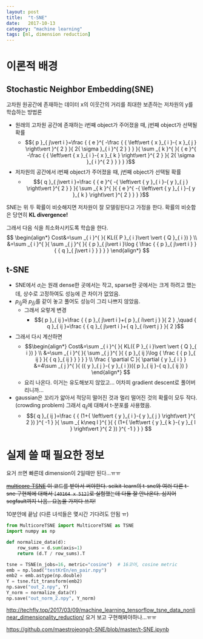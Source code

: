 ```yaml
---
layout: post
title:  "t-SNE"
date:   2017-10-13 
category: "machine learning"
tags: [ml, dimension reduction]
---
```

# 이론적 배경

## Stochastic Neighbor Embedding(SNE)
고차원 원공간에 존재하는 데이터 x의 이웃간의 거리를 최대한 보존하는 저차원의 y를 학습하는 방법론

* 원래의 고차원 공간에 존재하는 i번째 object가 주어졌을 때, j번째 object가 선택될 확률
  * $${ p }_{ j\vert i }=\frac { { e }^{ -\frac { { \left\vert  { x }_{ i }-{ x }_{ j } \right\vert   }^{ 2 } }{ 2{ \sigma  }_{ i }^{ 2 } }  } }{ \sum _{ k }^{  }{ { e }^{ -\frac { { \left\vert  { x }_{ i }-{ x }_{ k } \right\vert   }^{ 2 } }{ 2{ \sigma  }_{ i }^{ 2 } }  } }  }$$
* 저차원의 공간에서 i번째 object가 주어졌을 때, j번째 object가 선택될 확률
  * $${ q }_{ j\vert i }=\frac { { e }^{ -{ \left\vert  { y }_{ i }-{ y }_{ j } \right\vert   }^{ 2 } } }{ \sum _{ k }^{  }{ { e }^{ -{ \left\vert  { y }_{ i }-{ y }_{ k } \right\vert   }^{ 2 } } }  }$$

SNE는 위 두 확률이 비슷해지면 저차원이 잘 모델링된다고 가정을 한다. 확률의 비슷함은 당연히 **KL divergence!**

그래서 다음 식을 최소화시키도록 학습을 한다.
$$
\begin{align*}
Cost&=\sum _{ i }^{  }{ KL({ P }_{ i }\vert \vert { Q }_{ i }) } \\ &=\sum _{ i }^{  }{ \sum _{ j }^{  }{ { p }_{ j\vert i }\log { \frac { { p }_{ j\vert i } }{ { q }_{ j\vert i } }  }  }  }
\end{align*}
$$

## t-SNE

* SNE에서 $\sigma_i$는 원래 dense한 곳에서는 작고, sparse한 곳에서는 크게 하려고 했는데, 상수로 고정하여도 성능에 큰 차이가 없었음.
* $p_{i\vert j}$와 $p_{j\vert i}$를 같이 놓고 풀어도 성능이 그리 나쁘지 않았음.
  * 그래서 요렇게 변경
    * $${ p }_{ ij }=\frac { { p }_{ j\vert i }+{ p }_{ i\vert j } }{ 2 } ,\quad { q }_{ ij }=\frac { { q }_{ j\vert i }+{ q }_{ i\vert j } }{ 2 }$$
* 그래서 다시 계산하면
  * $$\begin{align*} Cost&=\sum _{ i }^{  }{ KL({ P }_{ i }\vert \vert { Q }_{ i }) } \\ &=\sum _{ i }^{  }{ \sum _{ j }^{  }{ { p }_{ ij }\log { \frac { { p }_{ ij } }{ { q }_{ ij } }  }  }  } \\ \frac { \partial C }{ \partial { y }_{ i } } &=4\sum _{ j }^{  }{ ({ y }_{ j }-{ y }_{ i })({ p }_{ ij }-{ q }_{ ij }) }
\end{align*} $$
  * 요리 나온다. 이거는 유도해보지 않았고... 어차피 gradient descent로 풀어버리니까...
* gaussian은 꼬리가 얇아서 적당히 떨어진 것과 멀리 떨어진 것의 확률이 모두 작다.(crowding problem) 그래서 $q_{ij}$에 대해서 t-분포를 사용했음.
  * $${ q }_{ ij }=\frac { { (1+{ \left\vert  { y }_{ i }-{ y }_{ j } \right\vert   }^{ 2 }) }^{ -1 } }{ \sum _{ k\neq l }^{  }{ { (1+{ \left\vert  { y }_{ k }-{ y }_{ l } \right\vert   }^{ 2 }) }^{ -1 } }  } $$


# 실제 쓸 때 필요한 정보

요거 쓰면 빠른데 dimension이 2일때만 된다...ㅠㅠ

~~[multicore-TSNE](https://github.com/DmitryUlyanov/Multicore-TSNE) 이 코드를 받아서 써야한다.
scikit-learn의 t-sne와 여러 다른 t-sne 구현체에 대해서 `[40164 x 512]`로 실험했는데 다들 잘 안나온다. 심지어 segfault까지 나옴.. 요놈을 가져다 쓰자!~~

10분안에 끝남 (다른 녀석들은 몇시간 기다려도 안됨 ㅠ)
```python
from MulticoreTSNE import MulticoreTSNE as TSNE
import numpy as np

def normalize_data(d):
    row_sums = d.sum(axis=1)
    return (d.T / row_sums).T

tsne = TSNE(n_jobs=16, metric="cosine")  # 16코어, cosine metric
emb = np.load("testKrEn/en_pair.npy")
emb2 = emb.astype(np.double)
Y = tsne.fit_transform(emb2)
np.save("out_2.npy", Y)
Y_norm = normalize_data(Y)
np.save("out_norm_2.npy", Y_norm)
```

http://techfly.top/2017/03/09/machine_learning_tensorflow_tsne_data_nonlinear_dimensionality_reduction/
요거 보고 구현해봐야하나...ㅠㅠ

https://github.com/maestrojeong/t-SNE/blob/master/t-SNE.ipynb